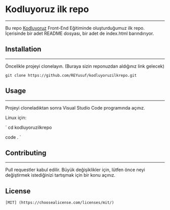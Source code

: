 # Kodluyoruz ilk repo
***
Bu repo [Kodluyoruz](https://kodluyoruz.org) Front-End Eğitiminde oluşturduğumuz ilk repo. İçerisinde bir adet README dosyası, bir adet de index.html barındırıyor.
![]()

## Installation
***
Öncelikle projeyi clonelayın. (Buraya sizin reponuzdan aldığınız link gelecek)

` git clone https://github.com/REYusuf/kodluyoruzilkrepo.git `

## Usage

***

Projeyi cloneladıktan sonra Visual Studio Code programında açınız.

Linux için:

` cd kodluyoruzilkrepo

code . `

## Contributing
 
 ---
 Pull requestler kabul edilir. Büyük değişiklikler için, lütfen önce neyi değiştirmek istediğinizi tartışmak için bir konu açınız.

 ## License
    [MIT] (https://choosealicense.com/licenses/mit/)

